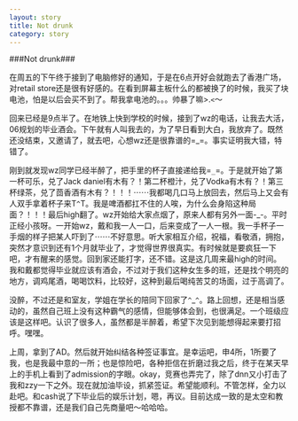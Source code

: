 ```yaml
---
layout: story
title: Not drunk
category: story
---
```


###Not drunk###

在周五的下午终于接到了电脑修好的通知，于是在6点开好会就跑去了香港广场，对retail store还是很有好感的。在看到屏幕主板什么的都被换了的时候，我买了块电池，怕是以后会买不到了。帮我拿电池的。。。帅暴了嘛>.`<`～

回来已经是9点半了。在地铁上快到学校的时候，接到了wz的电话，让我去大活，06规划的毕业酒会。下午就有人叫我去的，为了早日看到大白，我放弃了。既然还没结束，又邀请了，就去吧，心想wz还是很靠谱的=_=。事实证明我大错，特错了。

刚到就发现wz同学已经半醉了，把手里的杯子直接递给我=`_`=。于是就开始了第一杯可乐，兑了Jack daniel有木有？！第二杯橙汁，兑了Vodka有木有？！第三杯绿茶，兑了茴香酒有木有？！！！⋯⋯我都喝几口马上放回去，然后马上又会有人双手拿着杯子来T`^`T。我是啤酒都扛不住的人唉，为什么会身陷这种局面？！！！最后high翻了。wz开始给大家点烟了，原来人都有另外一面-_-。平时正经小孩呀。一开始wz，戴和我一人一口，后来变成了一人一根。我一手杯子一手烟的样子把某人吓到了⋯⋯不好意思。听大家相互介绍，祝福，看敬酒，拥抱，突然才意识到还有1个月就毕业了，才觉得世界很真实。有时候就是要疯狂一下吧，才有醒来的感觉。回到家还能打字，还不错。这是这几周来最high的时间。我和戴都觉得毕业就应该有酒会，不过对于我们这种女生多的班，还是找个明亮的地方，调鸡尾酒，喝喝饮料，比较好，这种到最后喝纯苦艾的场面，过于高调了。

没醉，不过还是和室友，学姐在学长的陪同下回家了`^`_`^`。路上回想，还是相当感动的，虽然自己班上没有这种霸气的感情，但能够体会到，也很满足。一个班级应该是这样吧。认识了很多人，虽然都是半醉着，希望下次见到能想得起来要打招呼。嘿嘿。

上周，拿到了AD。然后就开始纠结各种签证事宜。是幸运吧，申4所，1所要了我，也是我最中意的一所；也是惊险吧，各种拒信在折磨过我之后，终于在某天早上的手机上看到了admission的字眼。okay，竞赛也弄完了，除了dnn又小打击了我和zzy一下之外。现在就加油毕设，抓紧签证。希望能顺利。不管怎样，全力以赴吧。和cash说了下毕业后的娱乐计划，嗯，再议。目前达成一致的是太空和教授都不靠谱，还是我们自己先商量吧～哈哈哈。
